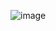 ![image](https://github.com/Ayanabha1/6-Companies-30-Days-Challenge/assets/63809278/43c6fb5b-acd4-44f0-b9e8-edde536ddf84)
